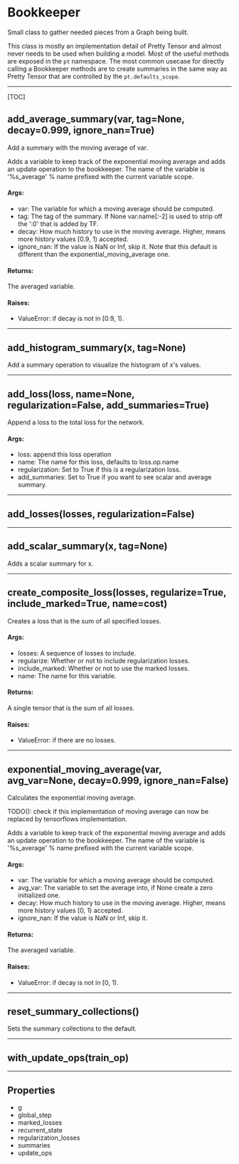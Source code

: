 <!-- This file was automatically generated. -->

# Bookkeeper

Small class to gather needed pieces from a Graph being built.

This class is mostly an implementation detail of Pretty Tensor and almost
never needs to be used when building a model. Most of the useful methods
are exposed in the `pt` namespace. The most common usecase for directly
calling a Bookkeeper methods are to create summaries in the same way as
Pretty Tensor that are controlled by the `pt.defaults_scope`.

- - -

[TOC]


## <a name="add_average_summary"></a>add_average_summary(var, tag=None, decay=0.999, ignore_nan=True)



Add a summary with the moving average of var.

Adds a variable to keep track of the exponential moving average and adds an
update operation to the bookkeeper. The name of the variable is
'%s_average' % name prefixed with the current variable scope.

#### Args:


* var: The variable for which a moving average should be computed.
* tag: The tag of the summary. If None var.name[:-2] is used to strip off
 the ':0' that is added by TF.
* decay: How much history to use in the moving average.
 Higher, means more history values [0.9, 1) accepted.
* ignore_nan: If the value is NaN or Inf, skip it. Note that this default
 is different than the exponential_moving_average one.

#### Returns:

The averaged variable.


#### Raises:


* ValueError: if decay is not in [0.9, 1).


- - -

## <a name="add_histogram_summary"></a>add_histogram_summary(x, tag=None)



Add a summary operation to visualize the histogram of x's values.





- - -

## <a name="add_loss"></a>add_loss(loss, name=None, regularization=False, add_summaries=True)



Append a loss to the total loss for the network.

#### Args:


* loss: append this loss operation
* name: The name for this loss, defaults to loss.op.name
* regularization: Set to True if this is a regularization loss.
* add_summaries: Set to True if you want to see scalar and average summary.





- - -

## <a name="add_losses"></a>add_losses(losses, regularization=False)




- - -

## <a name="add_scalar_summary"></a>add_scalar_summary(x, tag=None)



Adds a scalar summary for x.





- - -

## <a name="create_composite_loss"></a>create_composite_loss(losses, regularize=True, include_marked=True, name=cost)



Creates a loss that is the sum of all specified losses.

#### Args:


* losses: A sequence of losses to include.
* regularize: Whether or not to include regularization losses.
* include_marked: Whether or not to use the marked losses.
* name: The name for this variable.

#### Returns:

A single tensor that is the sum of all losses.


#### Raises:


* ValueError: if there are no losses.


- - -

## <a name="exponential_moving_average"></a>exponential_moving_average(var, avg_var=None, decay=0.999, ignore_nan=False)



Calculates the exponential moving average.

TODO(): check if this implementation of moving average can now
be replaced by tensorflows implementation.

Adds a variable to keep track of the exponential moving average and adds an
update operation to the bookkeeper. The name of the variable is
'%s_average' % name prefixed with the current variable scope.

#### Args:


* var: The variable for which a moving average should be computed.
* avg_var: The variable to set the average into, if None create a zero
 initialized one.
* decay: How much history to use in the moving average.
 Higher, means more history values [0, 1) accepted.
* ignore_nan: If the value is NaN or Inf, skip it.

#### Returns:

The averaged variable.


#### Raises:


* ValueError: if decay is not in [0, 1).


- - -

## <a name="reset_summary_collections"></a>reset_summary_collections()



Sets the summary collections to the default.





- - -

## <a name="with_update_ops"></a>with_update_ops(train_op)




- - -
## Properties

* g
* global_step
* marked_losses
* recurrent_state
* regularization_losses
* summaries
* update_ops
